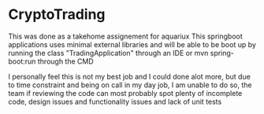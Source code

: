 # CryptoTrading
 
This was done as a takehome assignement for aquariux
This springboot applications uses minimal external libraries and 
will be able to be boot up by  running the class "TradingApplication" through an IDE or
mvn spring-boot:run through the CMD


I personally feel this is not my best job and I could done alot more, but due to time constraint and being on call in my day job, I am unable to do so,
the team if reviewing the code can most probably spot plenty of incomplete code, design issues and functionality issues
and lack of unit tests
